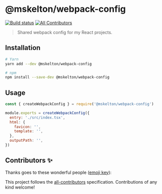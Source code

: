 # @mskelton/webpack-config

[![Build status](https://github.com/mskelton/webpack-config/workflows/Build/badge.svg)](https://github.com/mskelton/webpack-config/actions)
[![All Contributors](https://img.shields.io/badge/all_contributors-1-orange.svg)](#contributors)

> Shared webpack config for my React projects.

## Installation

```sh
# Yarn
yarn add --dev @mskelton/webpack-config

# npm
npm install --save-dev @mskelton/webpack-config
```

## Usage

```js
const { createWebpackConfig } = require('@mskelton/webpack-config')

module.exports = createWebpackConfig({
  entry: './src/index.tsx',
  html: {
    favicon: '',
    template: '',
  },
  outputPath: '',
})
```

## Contributors ✨

Thanks goes to these wonderful people ([emoji key](https://allcontributors.org/docs/en/emoji-key)):

<!-- ALL-CONTRIBUTORS-LIST:START - Do not remove or modify this section -->
<!-- prettier-ignore-start -->
<!-- prettier-ignore-end -->

<!-- ALL-CONTRIBUTORS-LIST:END -->

This project follows the [all-contributors](https://github.com/all-contributors/all-contributors) specification. Contributions of any kind welcome!
